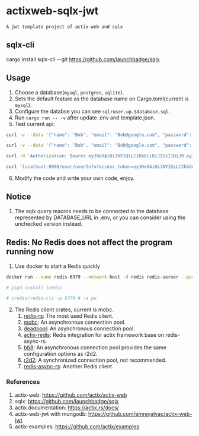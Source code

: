 # actixweb-sqlx-jwt
    A jwt template project of actix-web and sqlx

## sqlx-cli
cargo install sqlx-cli --git https://github.com/launchbadge/sqlx

## Usage

1. Choose a database(`mysql`, `postgres`, `sqlite`).
2. Sets the default feature as the database name on Cargo.toml(current is `mysql`).
3. Configure the databse you can see `sql/user.up.$database.sql`.
4. Run `cargo run -- -v` after update .env and template.json.
5. Test current api:
```sh
curl -v --data '{"name": "Bob", "email": "Bob@google.com", "password": "Bobpass"}' -H "Content-Type: application/json" -X POST localhost:8080/user/register

curl -v --data '{"name": "Bob", "email": "Bob@google.com", "password": "Bobpass"}' -H "Content-Type: application/json" -X POST localhost:8080/user/login

curl -H 'Authorization: Bearer eyJ0eXAiOiJKV1QiLCJhbGciOiJIUzI1NiJ9.eyJzdWIiOiJCb2IiLCJleHAiOjE1OTEyNDYwOTR9.O1dbYu3tqiIi6I8OUlixLuj9dp-1tLl4mjmXZ0ve6uo' localhost:8080/user/userInfo

curl 'localhost:8080/user/userInfo?access_token=eyJ0eXAiOiJKV1QiLCJhbGciOiJIUzI1NiJ9.eyJzdWIiOiJCb2IiLCJleHAiOjE1OTEyNTYxNDd9.zJKlZOozYfq-xMXO89kjUyme6SA8_eziacqt5gvXj2U'
```
6. Modify the code and write your own code, enjoy.

## Notice
1. The sqlx query macros needs to be connected to the database represented by DATABASE_URL in .env, or you can consider using the unchecked version instead.

## Redis: No Redis does not affect the program running now
1. Use docker to start a Redis quickly
```bash
docker run --name redis-6379 --network host -d redis redis-server --port 6379 --bind 127.0.0.1 --appendonly  no  # --requirepass pw

# pip3 install iredis

# iredis/redis-cli -p 6379 # -a pw
```
2. The Redis client crates, current is mobc.
    1. [redis-rs](https://github.com/mitsuhiko/redis-rs): The most used Redis client.
    1. [mobc](https://github.com/importcjj/mobc): An asynchronous connection pool.
    1. [deadpool](https://github.com/bikeshedder/deadpool): An asynchronous connection pool.
    1. [actix-redis](https://github.com/actix/actix-extras/tree/master/actix-redis): Redis integration for actix framework base on redis-async-rs.
    1. [bb8](https://crates.io/crates/bb8): An asynchronous connection pool provides the same configuration options as r2d2.
    2. [r2d2](https://github.com/sfackler/r2d2): A synchronized connection pool, not recommended.
    3. [redis-async-rs](https://github.com/benashford/redis-async-rs): Another Redis client.

### References
1. actix-web: https://github.com/actix/actix-web
2. sqlx: https://github.com/launchbadge/sqlx
2. actix documentation: https://actix.rs/docs/
2. actix-web-jwt with mongodb: https://github.com/emreyalvac/actix-web-jwt
2. actix-examples: https://github.com/actix/examples
